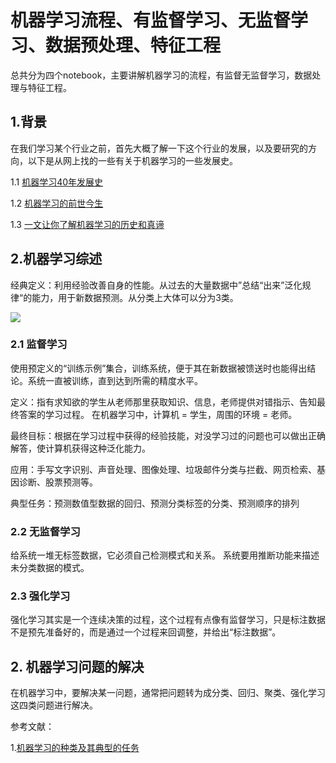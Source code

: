 # 机器学习流程、有监督学习、无监督学习、数据预处理、特征工程

总共分为四个notebook，主要讲解机器学习的流程，有监督无监督学习，数据处理与特征工程。

## 1.背景

在我们学习某个行业之前，首先大概了解一下这个行业的发展，以及要研究的方向，以下是从网上找的一些有关于机器学习的一些发展史。

1.1  [机器学习40年发展史](http://baijiahao.baidu.com/s?id=1598295864654675090&wfr=spider&for=pc)

1.2  [机器学习的前世今生](http://www.dedns.cn/IT/1414597.shtml)

1.3  [一文让你了解机器学习的历史和真谛](https://blog.csdn.net/yywan1314520/article/details/51142342)

## 2.机器学习综述

经典定义：利用经验改善自身的性能。从过去的大量数据中”总结“出来”泛化规律“的能力，用于新数据预测。从分类上大体可以分为3类。

![](https://raw.githubusercontent.com/zhi-z/MachineLearning/master/1.%E6%9C%BA%E5%99%A8%E5%AD%A6%E4%B9%A0%E6%B5%81%E7%A8%8B%E3%80%81%E7%89%B9%E5%BE%81%E5%B7%A5%E7%A8%8B%E3%80%81%E6%95%B0%E6%8D%AE%E5%A4%84%E7%90%86/image/ml.png)

### 2.1 监督学习



使用预定义的“训练示例”集合，训练系统，便于其在新数据被馈送时也能得出结论。系统一直被训练，直到达到所需的精度水平。



定义：指有求知欲的学生从老师那里获取知识、信息，老师提供对错指示、告知最终答案的学习过程。   在机器学习中，计算机 = 学生，周围的环境 = 老师。  

最终目标：根据在学习过程中获得的经验技能，对没学习过的问题也可以做出正确解答，使计算机获得这种泛化能力。  

应用：手写文字识别、声音处理、图像处理、垃圾邮件分类与拦截、网页检索、基因诊断、股票预测等。

典型任务：预测数值型数据的回归、预测分类标签的分类、预测顺序的排列    

### 2.2 无监督学习

给系统一堆无标签数据，它必须自己检测模式和关系。 系统要用推断功能来描述未分类数据的模式。

### 2.3 强化学习

强化学习其实是一个连续决策的过程，这个过程有点像有监督学习，只是标注数据不是预先准备好的，而是通过一个过程来回调整，并给出“标注数据”。

## 2. 机器学习问题的解决

在机器学习中，要解决某一问题，通常把问题转为成分类、回归、聚类、强化学习这四类问题进行解决。







参考文献：

1.[机器学习的种类及其典型的任务](https://blog.csdn.net/by4_Luminous/article/detls/53341334)

